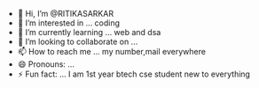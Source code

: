 - 👋 Hi, I’m @RITIKASARKAR
- 👀 I’m interested in ... coding 
- 🌱 I’m currently learning ... web and dsa
- 💞️ I’m looking to collaborate on ... 
- 📫 How to reach me ... my number,mail everywhere
- 😄 Pronouns: ...
- ⚡ Fun fact: ... I am 1st year btech cse student new to everything

<!---
RITIKASARKAR/RITIKASARKAR is a ✨ special ✨ repository because its `README.md` (this file) appears on your GitHub profile.
You can click the Preview link to take a look at your changes.
--->
